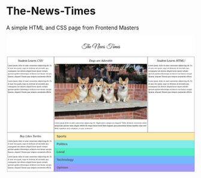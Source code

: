# The-News-Times
A simple HTML and CSS page from Frontend Masters

![Screen Capture](https://github.com/kevinbdx35/The-News-Times/blob/main/screencapture-127-0-0-1-5500-index-html-2022-04-21-21_41_00.png?raw=true)
